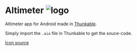 # Altimeter ![logo](github.com/GudenTorson/Altimeter/master/icon.png)
Altimeter app for Android made in 
[Thunkable](https://thunkable.com/#/).

Simply import the `.aia` file in Thunkable to get the souce-code.

[Icon source](https://commons.wikimedia.org/wiki/File:Altimeter_triple_pointer.png)
